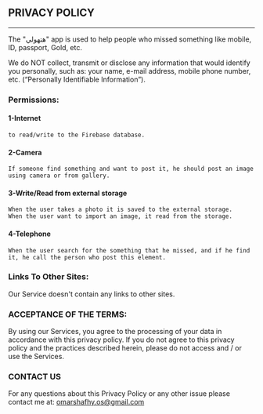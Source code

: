 ## PRIVACY POLICY  
---

The "هتهولي" app is used to help people who missed something like mobile, ID, passport, Gold, etc.

We do NOT collect, transmit or disclose any information that would identify you personally, such as: your name, e-mail address, mobile phone number, etc. (“Personally Identifiable Information”).

### Permissions:  
#### 1-Internet
    to read/write to the Firebase database.

#### 2-Camera
    If someone find something and want to post it, he should post an image using camera or from gallery.

#### 3-Write/Read from external storage
    When the user takes a photo it is saved to the external storage.
    When the user want to import an image, it read from the storage.

#### 4-Telephone
    When the user search for the something that he missed, and if he find it, he call the person who post this element.

### Links To Other Sites:  
Our Service doesn't contain any links to other sites.


### ACCEPTANCE OF THE TERMS:  
By using our Services, you agree to the processing of your data in accordance with this privacy policy. If you do not agree to this privacy policy and the practices described herein, please do not access and / or use the Services.

### CONTACT US  
For any questions about this Privacy Policy or any other issue please contact me at: omarshafhy.os@gmail.com

